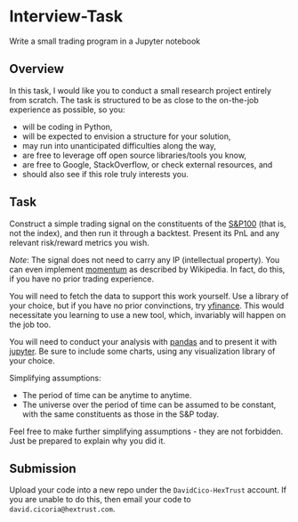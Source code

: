 # Interview-Task
Write a small trading program in a Jupyter notebook

## Overview

In this task, I would like you to conduct a small research project entirely from scratch. The task is structured to be as close to the on-the-job experience as possible, so you:

- will be coding in Python,
- will be expected to envision a structure for your solution,
- may run into unanticipated difficulties along the way,
- are free to leverage off open source libraries/tools you know,
- are free to Google, StackOverflow, or check external resources, and
- should also see if this role truly interests you.

## Task

Construct a simple trading signal on the constituents of the [S&P100](https://en.wikipedia.org/wiki/S%26P_100) (that is, not the index), and then run it through a backtest. Present its PnL and any relevant risk/reward metrics you wish.

_Note_: The signal does not need to carry any IP (intellectual property). You can even implement [momentum](<https://en.wikipedia.org/wiki/Momentum_(technical_analysis)>) as described by Wikipedia. In fact, do this, if you have no prior trading experience.

You will need to fetch the data to support this work yourself. Use a library of your choice, but if you have no prior convinctions, try [yfinance](https://github.com/ranaroussi/yfinance). This would necessitate you learning to use a new tool, which, invariably will happen on the job too.

You will need to conduct your analysis with [pandas](https://github.com/pandas-dev/pandas) and to present it with [jupyter](https://github.com/jupyterlab/jupyterlab/). Be sure to include some charts, using any visualization library of your choice.

Simplifying assumptions:

- The period of time can be anytime to anytime.
- The universe over the period of time can be assumed to be constant, with the same constituents as those in the S&P today.

Feel free to make further simplifying assumptions - they are not forbidden. Just be prepared to explain why you did it.

## Submission

Upload your code into a new repo under the `DavidCico-HexTrust` account. If you are unable to do this, then email your code to `david.cicoria@hextrust.com`.
